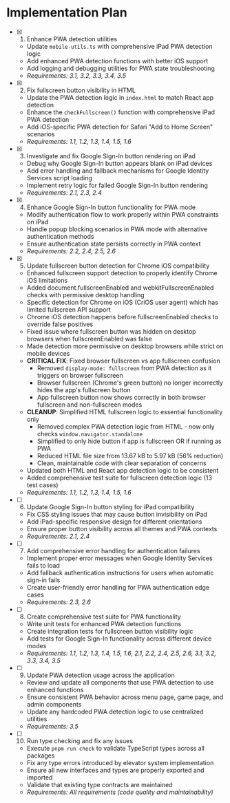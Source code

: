 # Implementation Plan

- [x] 1. Enhance PWA detection utilities
  - Update `mobile-utils.ts` with comprehensive iPad PWA detection logic
  - Add enhanced PWA detection functions with better iOS support
  - Add logging and debugging utilities for PWA state troubleshooting
  - _Requirements: 3.1, 3.2, 3.3, 3.4, 3.5_

- [x] 2. Fix fullscreen button visibility in HTML
  - Update the PWA detection logic in `index.html` to match React app detection
  - Enhance the `checkFullscreen()` function with comprehensive iPad PWA detection
  - Add iOS-specific PWA detection for Safari "Add to Home Screen" scenarios
  - _Requirements: 1.1, 1.2, 1.3, 1.4, 1.5, 1.6_

- [x] 3. Investigate and fix Google Sign-In button rendering on iPad
  - Debug why Google Sign-In button appears blank on iPad devices
  - Add error handling and fallback mechanisms for Google Identity Services script loading
  - Implement retry logic for failed Google Sign-In button rendering
  - _Requirements: 2.1, 2.3, 2.4_

- [x] 4. Enhance Google Sign-In button functionality for PWA mode
  - Modify authentication flow to work properly within PWA constraints on iPad
  - Handle popup blocking scenarios in PWA mode with alternative authentication methods
  - Ensure authentication state persists correctly in PWA context
  - _Requirements: 2.2, 2.4, 2.5, 2.6_

- [x] 5. Update fullscreen button detection for Chrome iOS compatibility
  - Enhanced fullscreen support detection to properly identify Chrome iOS limitations
  - Added document.fullscreenEnabled and webkitFullscreenEnabled checks with permissive desktop handling
  - Specific detection for Chrome on iOS (CriOS user agent) which has limited fullscreen API support
  - Chrome iOS detection happens before fullscreenEnabled checks to override false positives
  - Fixed issue where fullscreen button was hidden on desktop browsers when fullscreenEnabled was false
  - Made detection more permissive on desktop browsers while strict on mobile devices
  - **CRITICAL FIX**: Fixed browser fullscreen vs app fullscreen confusion
    - Removed `display-mode: fullscreen` from PWA detection as it triggers on browser fullscreen
    - Browser fullscreen (Chrome's green button) no longer incorrectly hides the app's fullscreen button
    - App fullscreen button now shows correctly in both browser fullscreen and non-fullscreen modes
  - **CLEANUP**: Simplified HTML fullscreen logic to essential functionality only
    - Removed complex PWA detection logic from HTML - now only checks `window.navigator.standalone`
    - Simplified to only hide button if app is fullscreen OR if running as PWA
    - Reduced HTML file size from 13.67 kB to 5.97 kB (56% reduction)
    - Clean, maintainable code with clear separation of concerns
  - Updated both HTML and React app detection logic to be consistent
  - Added comprehensive test suite for fullscreen detection logic (13 test cases)
  - _Requirements: 1.1, 1.2, 1.3, 1.4, 1.5, 1.6_

- [ ] 6. Update Google Sign-In button styling for iPad compatibility
  - Fix CSS styling issues that may cause button invisibility on iPad
  - Add iPad-specific responsive design for different orientations
  - Ensure proper button visibility across all themes and PWA contexts
  - _Requirements: 2.1, 2.4_

- [ ] 7. Add comprehensive error handling for authentication failures
  - Implement proper error messages when Google Identity Services fails to load
  - Add fallback authentication instructions for users when automatic sign-in fails
  - Create user-friendly error handling for PWA authentication edge cases
  - _Requirements: 2.3, 2.6_

- [ ] 8. Create comprehensive test suite for PWA functionality
  - Write unit tests for enhanced PWA detection functions
  - Create integration tests for fullscreen button visibility logic
  - Add tests for Google Sign-In functionality across different device modes
  - _Requirements: 1.1, 1.2, 1.3, 1.4, 1.5, 1.6, 2.1, 2.2, 2.4, 2.5, 2.6, 3.1, 3.2, 3.3, 3.4, 3.5_

- [ ] 9. Update PWA detection usage across the application
  - Review and update all components that use PWA detection to use enhanced functions
  - Ensure consistent PWA behavior across menu page, game page, and admin components
  - Update any hardcoded PWA detection logic to use centralized utilities
  - _Requirements: 3.5_

- [ ] 10. Run type checking and fix any issues
  - Execute `pnpm run check` to validate TypeScript types across all packages
  - Fix any type errors introduced by elevator system implementation
  - Ensure all new interfaces and types are properly exported and imported
  - Validate that existing type contracts are maintained
  - _Requirements: All requirements (code quality and maintainability)_
